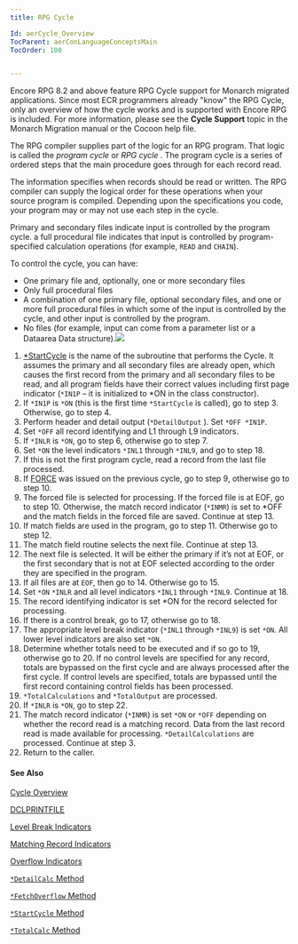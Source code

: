 ```yaml
---
title: RPG Cycle

Id: aerCycle_Overview
TocParent: aerConLanguageConceptsMain
TocOrder: 100


---
```


Encore RPG 8.2 and above feature RPG Cycle support for Monarch migrated applications. Since most ECR programmers already "know" the RPG Cycle, only an overview of how the cycle works and is supported with Encore RPG is included. For more information, please see the **Cycle Support** topic in the Monarch Migration manual or the Cocoon help file. 

The RPG compiler supplies part of the logic for an RPG program. That logic is called the *program cycle* or *RPG cycle* . The program cycle is a series of ordered steps that the main procedure goes through for each record read. 

The information specifies when records should be read or written. The RPG compiler can supply the logical order for these operations when your source program is compiled. Depending upon the specifications you code, your program may or may not use each step in the cycle. 

Primary and secondary files indicate input is controlled by the program cycle. a full procedural file indicates that input is controlled by program-specified calculation operations (for example, ```READ``` and ```CHAIN```). 

To control the cycle, you can have: 

- One primary file and, optionally, one or more secondary files
- Only full procedural files
- A combination of one primary file, optional secondary files, and one or more
                full procedural files in which some of the input is controlled by the cycle,
                and other input is controlled by the program.
- No files (for example, input can come from a parameter list or a Dataarea
                Data structure).![](Images/cycle.bmp)

1. [*StartCycle](ecrCycle_StartCycleMethod.html) is the name of the
                subroutine that performs the Cycle. It assumes the primary and all secondary
                files are already open, which causes the first record from the primary and all
                secondary files to be read, and all program fields have their correct values
                including first page indicator (```*IN1P``` – it is initialized to *ON in the class
                constructor).
2. If ```*IN1P``` is ```*ON``` (this is the first time ```*StartCycle```
                is called), go to step 3. Otherwise, go to step 4.
3. Perform header and detail output (```*DetailOutput```
                ). Set ```*OFF *IN1P```.
4. Set ```*OFF```
                all record identifying and L1 through L9 indicators.
5. If ```*INLR```
                is ```*ON```, go to step 6, otherwise go to step 7.
6. Set ```*ON```
                the level indicators ```*INL1``` through ```*INL9```, and go to step 18.
7. If this is not the first program cycle, read a record from the last file
                processed.
8. If [FORCE](FORCE.html)
                was issued on the previous cycle, go to step 9, otherwise go to step 10.
9. The forced file is selected for processing. If the forced file is at EOF, go to
                step 10. Otherwise, the match record indicator (```*INMR```) is set to *OFF and the
                match fields in the forced file are saved. Continue at step 13.
10. If match fields are used in the program, go to step 11. Otherwise go to step
                12.
11. The match field routine selects the next file. Continue at step 13.
12. The next file is selected. It will be either the primary if it’s not at EOF, or
                the first secondary that is not at EOF selected according to the order they are
                specified in the program.
13. If all files are at ```EOF```, then go to 14. Otherwise go to
                15.
14. Set ```*ON```
                ```*INLR``` and all level indicators ```*INL1``` through ```*INL9```. Continue at 18.
15. The record identifying indicator is set *ON for the record selected for
                processing.
16. If there is a control break, go to 17, otherwise go to 18.
17. The appropriate level break indicator (```*INL1``` through ```*INL9```) is set ```*ON```.
                All lower level indicators are also set ```*ON```.
18. Determine whether totals need to be executed and if so go to 19, otherwise go
                to 20.  If no control levels are specified for any record, totals are
                bypassed on the first cycle and are always processed after the first cycle. If
                control levels are specified, totals are bypassed until the first record
                containing control fields has been processed.
19. ```*TotalCalculations``` and ```*TotalOutput```
                are processed.
20. If ```*INLR```
                is ```*ON```, go to step 22.
21. The match record indicator (```*INMR```)
                is set ```*ON``` or ```*OFF``` depending on whether the record read is a
                matching record.
                Data from the last record read is made available for processing.
                ```*DetailCalculations``` are processed. Continue at step 3.
22. Return to the caller.

#### See Also
[Cycle Overview](ecrCycle_Overview.html)

[DCLPRINTFILE](DCLPRINTFILE.html)

[Level Break Indicators](ecrCycle_LevelBreakIndicators.html)

[Matching Record Indicators](ecrCycle_MatchingRecordIndicators.html)

[Overflow Indicators](ecrCycle_OverflowIndicators.html)

[```*DetailCalc``` Method](ecrCycle_DetailCalcMethod.html)

[```*FetchOverflow``` Method](ecrCycle_FetchOverflowMethod.html)

[```*StartCycle``` Method](ecrCycle_StartCycleMethod.html)

[```*TotalCalc``` Method](ecrCycle_TotalCalcMethod.html) <br /> 
